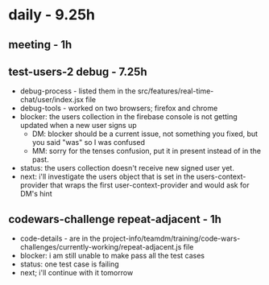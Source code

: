 # daily - 9.25h

## meeting - 1h

## test-users-2 debug - 7.25h
* debug-process - listed them in the src/features/real-time-chat/user/index.jsx file
* debug-tools - worked on two browsers; firefox and chrome
* blocker: the users collection in the firebase console is not getting updated when a new user signs up
  * DM: blocker should be a current issue, not something you fixed, but you said "was" so I was confused
  * MM: sorry for the tenses confusion, put it in present instead of in the past.
* status: the users collection doesn't receive new signed user yet.
* next: i'll investigate the users object that is set in the users-context-provider that wraps the first user-context-provider and would ask for DM's hint

## codewars-challenge repeat-adjacent - 1h
* code-details - are in the project-info/teamdm/training/code-wars-challenges/currently-working/repeat-adjacent.js file
* blocker: i am still unable to make pass all the test cases
* status: one test case is failing
* next; i'll continue with it tomorrow